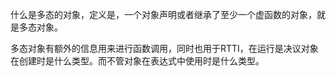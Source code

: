 什么是多态的对象，定义是，一个对象声明或者继承了至少一个虚函数的对象，就是多态对象。

多态对象有额外的信息用来进行函数调用，同时也用于RTTI，在运行是决议对象在创建时是什么类型。而不管对象在表达式中使用时是什么类型。
